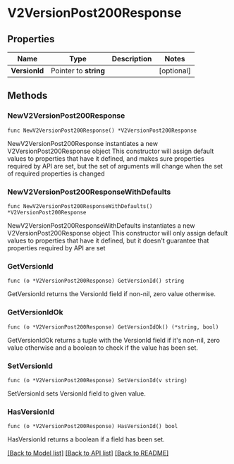 # V2VersionPost200Response

## Properties

Name | Type | Description | Notes
------------ | ------------- | ------------- | -------------
**VersionId** | Pointer to **string** |  | [optional] 

## Methods

### NewV2VersionPost200Response

`func NewV2VersionPost200Response() *V2VersionPost200Response`

NewV2VersionPost200Response instantiates a new V2VersionPost200Response object
This constructor will assign default values to properties that have it defined,
and makes sure properties required by API are set, but the set of arguments
will change when the set of required properties is changed

### NewV2VersionPost200ResponseWithDefaults

`func NewV2VersionPost200ResponseWithDefaults() *V2VersionPost200Response`

NewV2VersionPost200ResponseWithDefaults instantiates a new V2VersionPost200Response object
This constructor will only assign default values to properties that have it defined,
but it doesn't guarantee that properties required by API are set

### GetVersionId

`func (o *V2VersionPost200Response) GetVersionId() string`

GetVersionId returns the VersionId field if non-nil, zero value otherwise.

### GetVersionIdOk

`func (o *V2VersionPost200Response) GetVersionIdOk() (*string, bool)`

GetVersionIdOk returns a tuple with the VersionId field if it's non-nil, zero value otherwise
and a boolean to check if the value has been set.

### SetVersionId

`func (o *V2VersionPost200Response) SetVersionId(v string)`

SetVersionId sets VersionId field to given value.

### HasVersionId

`func (o *V2VersionPost200Response) HasVersionId() bool`

HasVersionId returns a boolean if a field has been set.


[[Back to Model list]](../README.md#documentation-for-models) [[Back to API list]](../README.md#documentation-for-api-endpoints) [[Back to README]](../README.md)


